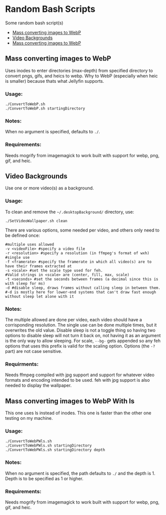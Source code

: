 # Random Bash Scripts

Some random bash script(s)

 - [Mass converting images to WebP](#converting-images-to-webp)
 - [Video Backgrounds](#video-backgrounds)
 - [Mass converting images to WebP](#converting-images-to-webp-with-ls)

## Mass converting images to WebP

Uses inodes to enter directories (max-depth) from specified directory to convert pngs, gifs, and heics to webp.
Why to WebP (especially when heic is smaller) because thats what Jellyfin supports.

### Usage:

```
./ConvertToWebP.sh
./ConvertToWebP.sh startingDirectory
```

### Notes:

When no argument is specified, defaults to `./`.

### Requirements:

Needs mogrify from imagemagick to work built with support for webp, png, gif, and heic.

## Video Backgrounds

Use one or more video(s) as a background.

### Usage:

To clean and remove the `~/.desktopBackground/` directory, use:
```
./SetVideoWallpaper.sh clean
```
There are various options, some needed per video, and others only need to be defined once:
```
#multiple uses allowed
-v <videoFile> #specify a video file
-r <resolution> #specify a resolution (in ffmpeg's format of wxh)
#single use
-f <framerate> #specify the framerate in which all video(s) are to have their frames extracted at
-s <scale> #set the scale type used for feh.
#Valid strings in <scale> are (center, fill, max, scale)
-t <seconds> #set the seconds between frames (a decimal since this is with sleep for ms)
-d #disable sleep, draws frames without calling sleep in between them.
#-d is mostly here for lower-end systems that can't draw fast enough without sleep let alone with it
```

### Notes:

The multiple allowed are done per video, each video should have a corrisponding resolution.
The single use can be done multiple times, but it overwrites the old value.
Disable sleep is not a toggle thing so having two options to disable sleep will not turn it back on, not having it as an argument is the only way to allow sleeping.
For scale, `--bg-` gets appended so any feh options that uses this prefix is valid for the scaling option.
Options (the `-?` part) are not case sensitive.

### Requirments:

Needs ffmpeg compiled with jpg support and support for whatever video formats and encoding intended to be used. feh with jpg support is also needed to display the wallpaper.

## Mass converting images to WebP With ls

This one uses ls instead of inodes. This one is faster than the other one testing on my machine.

### Usage:

```
./ConvertToWebPWls.sh
./ConvertToWebPWls.sh startingDirectory
./ConvertToWebPWls.sh startingDirectory depth
```

### Notes:

When no argument is specified, the path defaults to `./` and the depth is 1.
Depth is to be specified as 1 or higher.

### Requirements:

Needs mogrify from imagemagick to work built with support for webp, png, gif, and heic.
